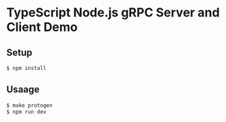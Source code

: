 TypeScript Node.js gRPC Server and Client Demo
===

## Setup
```sh
$ npm install
```

## Usaage
```sh
$ make protogen
$ npm run dev
```
